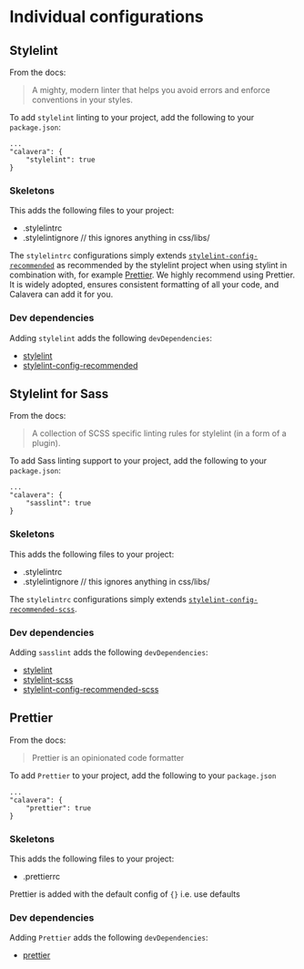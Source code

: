# Individual configurations

## Stylelint

From the docs:

> A mighty, modern linter that helps you avoid errors and enforce conventions in your styles.

To add `stylelint` linting to your project, add the following to your `package.json`:

```
...
"calavera": {
    "stylelint": true
}
```

### Skeletons

This adds the following files to your project:

- .stylelintrc
- .stylelintignore // this ignores anything in css/libs/

The `stylelintrc` configurations simply extends [`stylelint-config-recommended`](https://github.com/stylelint/stylelint-config-recommended)
as recommended by the stylelint project when using stylint in combination with, for example [Prettier](https://prettier.io).
We highly recommend using Prettier. It is widely adopted, ensures consistent formatting of all your code, and Calavera can add it for you.

### Dev dependencies

Adding `stylelint` adds the following `devDependencies`:

- [stylelint](https://github.com/stylelint/stylelint)
- [stylelint-config-recommended](https://github.com/stylelint/stylelint-config-recommended)

## Stylelint for Sass

From the docs:

> A collection of SCSS specific linting rules for stylelint (in a form of a plugin).

To add Sass linting support to your project, add the following to your `package.json`:

```
...
"calavera": {
    "sasslint": true
}
```

### Skeletons

This adds the following files to your project:

- .stylelintrc
- .stylelintignore // this ignores anything in css/libs/

The `stylelintrc` configurations simply extends [`stylelint-config-recommended-scss`](https://github.com/kristerkari/stylelint-config-recommended-scss).

### Dev dependencies

Adding `sasslint` adds the following `devDependencies`:

- [stylelint](https://github.com/stylelint/stylelint)
- [stylelint-scss](https://github.com/kristerkari/stylelint-scss)
- [stylelint-config-recommended-scss](https://github.com/kristerkari/stylelint-config-recommended-scss)

## Prettier

From the docs:

> Prettier is an opinionated code formatter

To add `Prettier` to your project, add the following to your `package.json`

```
...
"calavera": {
    "prettier": true
}
```

### Skeletons

This adds the following files to your project:

- .prettierrc

Prettier is added with the default config of `{}` i.e. use defaults

### Dev dependencies

Adding `Prettier` adds the following `devDependencies`:

- [prettier](https://github.com/prettier/prettier)
